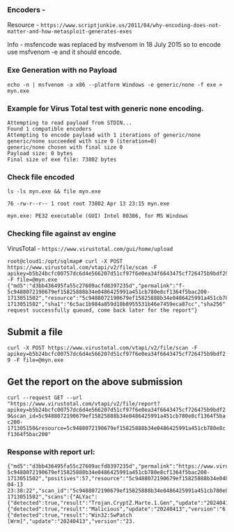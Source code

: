 ### Encoders - 

Resource - ```https://www.scriptjunkie.us/2011/04/why-encoding-does-not-matter-and-how-metasploit-generates-exes```

Info - msfencode was replaced by msfvenom in 18 July 2015 so to encode use msfvenom -e and it should encode.

### Exe Generation with no Payload
``` echo -n | msfvenom -a x86 --platform Windows -e generic/none -f exe > myn.exe ```

### Example for Virus Total test with generic none encoding.
``` root@cloud1:/opt/sqlmap# echo -n | msfvenom -a x86 --platform Windows -e generic/none -f exe > myn.exe
Attempting to read payload from STDIN...
Found 1 compatible encoders
Attempting to encode payload with 1 iterations of generic/none
generic/none succeeded with size 0 (iteration=0)
generic/none chosen with final size 0
Payload size: 0 bytes
Final size of exe file: 73802 bytes
```
### Check file encoded 

```ls -ls myn.exe && file myn.exe```

```76 -rw-r--r-- 1 root root 73802 Apr 13 23:15 myn.exe```

```myn.exe: PE32 executable (GUI) Intel 80386, for MS Windows```

### Checking file against av engine

VirusTotal - ``` https://www.virustotal.com/gui/home/upload ```

```
root@cloud1:/opt/sqlmap# curl -X POST https://www.virustotal.com/vtapi/v2/file/scan -F apikey=b5b24bcfc00757dc6d4e566207d51cf97f6e0ea34f6643475cf726475b9bdf29 -F file=@myn.exe
{"md5":"d3bb436495fa55c27609acfd8397235d","permalink":"f-5c9488072190679ef15825888b34e0486425991a451cb780e8cf1364f5bac200-1713051502","resource":"5c9488072190679ef15825888b34e0486425991a451cb780e8cf1364f5bac200","response_code":1,"scan_id":"5c9488072190679ef15825888b34e0486425991a451cb780e8cf1364f5bac200-1713051502","sha1":"6c5ac1b984a859d18b8955531b46e7459eca87cc","sha256":"5c9488072190679ef15825888b34e0486425991a451cb780e8cf1364f5bac200","verbose_msg":"Scan request successfully queued, come back later for the report"}
```
## Submit a file

```curl -X POST https://www.virustotal.com/vtapi/v2/file/scan -F apikey=b5b24bcfc00757dc6d4e566207d51cf97f6e0ea34f6643475cf726475b9bdf29 -F file=@myn.exe```

## Get the report on the above submission
```curl --request GET --url "https://www.virustotal.com/vtapi/v2/file/report?apikey=b5b24bcfc00757dc6d4e566207d51cf97f6e0ea34f6643475cf726475b9bdf29&scan_id=5c9488072190679ef15825888b34e0486425991a451cb780e8cf1364f5bac200-171305150&resource=5c9488072190679ef15825888b34e0486425991a451cb780e8cf1364f5bac200"```

### Response with report url:

```
{"md5":"d3bb436495fa55c27609acfd8397235d","permalink":"https://www.virustotal.com/gui/file/5c9488072190679ef15825888b34e0486425991a451cb780e8cf1364f5bac200/detection/f-5c9488072190679ef15825888b34e0486425991a451cb780e8cf1364f5bac200-1713051502","positives":57,"resource":"5c9488072190679ef15825888b34e0486425991a451cb780e8cf1364f5bac200","response_code":1,"scan_date":"2024-04-13 23:38:22","scan_id":"5c9488072190679ef15825888b34e0486425991a451cb780e8cf1364f5bac200-1713051502","scans":{"ALYac":{"detected":true,"result":"Trojan.CryptZ.Marte.1.Gen","update":"20240413","version":"2.0.0.10"},"APEX":{"detected":true,"result":"Malicious","update":"20240413","version":"6.521"},"AVG":{"detected":true,"result":"Win32:SwPatch [Wrm]","update":"20240413","version":"23.
```